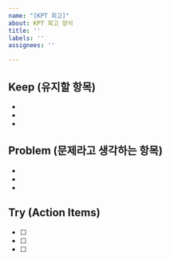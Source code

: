 ```yaml
---
name: "[KPT 회고]"
about: KPT 회고 양식
title: ''
labels: ''
assignees: ''

---
```


## Keep (유지할 항목)
- 
- 
- 
## Problem (문제라고 생각하는 항목)
- 
- 
- 
## Try (Action Items)
- [ ] 
- [ ] 
- [ ]
